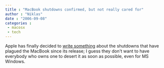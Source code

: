 ```yaml
---
title : "MacBook shutdowns confirmed, but not really cared for"
author : "Niklas"
date : "2006-09-08"
categories : 
 - macosx
 - tech
---
```


Apple has finally decided to [write something](http://docs.info.apple.com/article.html?artnum=304308) about the shutdowns that have plagued the MacBook since its release; I guess they don't want to have everybody who owns one to desert it as soon as possible, even for MS Windows.
